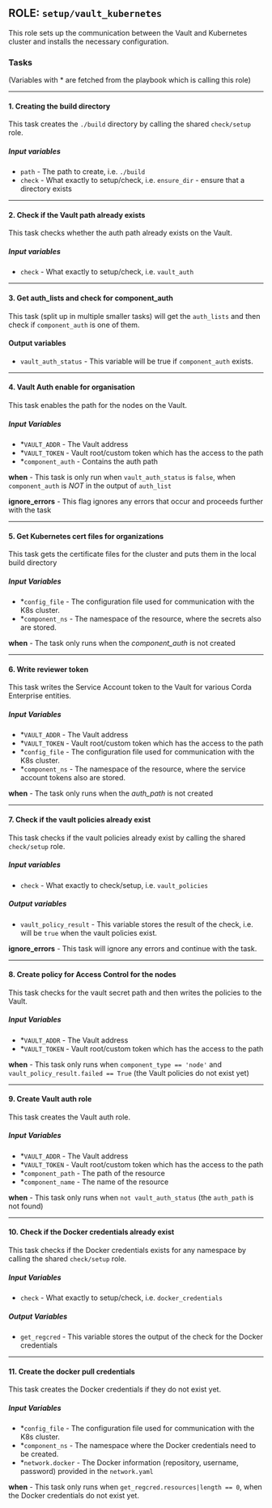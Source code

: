 ## ROLE: `setup/vault_kubernetes`
This role sets up the communication between the Vault and Kubernetes cluster and installs the necessary configuration.

### Tasks
(Variables with * are fetched from the playbook which is calling this role)

---

#### 1. Creating the build directory
This task creates the `./build` directory by calling the shared `check/setup` role.
##### Input variables
- `path` - The path to create, i.e. `./build`
- `check` - What exactly to setup/check, i.e. `ensure_dir` - ensure that a directory exists   

---

#### 2. Check if the Vault path already exists
This task checks whether the auth path already exists on the Vault.
##### Input variables
- `check` - What exactly to setup/check, i.e. `vault_auth`

----

#### 3. Get auth_lists and check for component_auth
This task (split up in multiple smaller tasks) will get the `auth_lists` and then check if `component_auth` is one of them.
#### Output variables 
- `vault_auth_status` - This variable will be true if `component_auth` exists.

---

#### 4. Vault Auth enable for organisation
This task enables the path for the nodes on the Vault.
##### Input Variables
- *`VAULT_ADDR` - The Vault address
- *`VAULT_TOKEN` - Vault root/custom token which has the access to the path
- *`component_auth` - Contains the auth path

**when** - This task is only run when `vault_auth_status` is `false`, when `component_auth` is *NOT* in the output of `auth_list`

**ignore_errors** - This flag ignores any errors that occur and proceeds further with the task

---

#### 5. Get Kubernetes cert files for organizations
This task gets the certificate files for the cluster and puts them in the local build directory
##### Input Variables
- *`config_file` - The configuration file used for communication with the K8s cluster.
- *`component_ns` - The namespace of the resource, where the secrets also are stored.

**when** - The task only runs when the *component_auth* is not created

---

#### 6. Write reviewer token
This task writes the Service Account token to the Vault for various Corda Enterprise entities.
##### Input Variables
- *`VAULT_ADDR` - The Vault address
- *`VAULT_TOKEN` - Vault root/custom token which has the access to the path
- *`config_file` - The configuration file used for communication with the K8s cluster.
- *`component_ns` - The namespace of the resource, where the service account tokens also are stored.

**when** - The task only runs when the *auth_path* is not created

---

#### 7. Check if the vault policies already exist
This task checks if the vault policies already exist by calling the shared `check/setup` role. 
##### Input variables
- `check` - What exactly to check/setup, i.e. `vault_policies`
##### Output variables
- `vault_policy_result` - This variable stores the result of the check, i.e. will be `true` when the vault policies exist.

**ignore_errors** - This task will ignore any errors and continue with the task.

---

#### 8. Create policy for Access Control for the nodes
This task checks for the vault secret path and then writes the policies to the Vault.
##### Input Variables
- *`VAULT_ADDR` - The Vault address
- *`VAULT_TOKEN` - Vault root/custom token which has the access to the path

**when** - This task only runs when `component_type == 'node'` and `vault_policy_result.failed == True` (the Vault policies do not exist yet)

---

#### 9. Create Vault auth role
This task creates the Vault auth role.
##### Input Variables
- *`VAULT_ADDR` - The Vault address
- *`VAULT_TOKEN` - Vault root/custom token which has the access to the path
- *`component_path` - The path of the resource
- *`component_name` - The name of the resource

**when** - This task only runs when `not vault_auth_status` (the `auth_path` is not found)

---

#### 10. Check if the Docker credentials already exist
This task checks if the Docker credentials exists for any namespace by calling the shared `check/setup` role.
##### Input Variables
- `check` -  What exactly to setup/check, i.e. `docker_credentials`
##### Output Variables
- `get_regcred` - This variable stores the output of the check for the Docker credentials
    
---

#### 11.  Create the docker pull credentials
This task creates the Docker credentials if they do not exist yet.
##### Input Variables
- *`config_file` - The configuration file used for communication with the K8s cluster.
- *`component_ns` - The namespace where the Docker credentials need to be created. 
- *`network.docker` - The Docker information (repository, username, password) provided in the `network.yaml`

**when** - This task only runs when `get_regcred.resources|length == 0`, when the Docker credentials do not exist yet.
